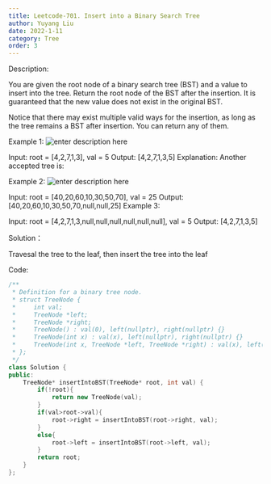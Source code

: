 ```yaml
---
title: Leetcode-701. Insert into a Binary Search Tree
author: Yuyang Liu
date: 2022-1-11
category: Tree
order: 3
---
```


Description:

You are given the root node of a binary search tree (BST) and a value to insert into the tree. Return the root node of the BST after the insertion. It is guaranteed that the new value does not exist in the original BST.

Notice that there may exist multiple valid ways for the insertion, as long as the tree remains a BST after insertion. You can return any of them.

 

 
 Example 1:
![enter description here](https://assets.leetcode.com/uploads/2020/10/05/insertbst.jpg)

Input: root = [4,2,7,1,3], val = 5
Output: [4,2,7,1,3,5]
Explanation: Another accepted tree is:

Example 2:
![enter description here](https://assets.leetcode.com/uploads/2020/10/05/bst.jpg)

Input: root = [40,20,60,10,30,50,70], val = 25
Output: [40,20,60,10,30,50,70,null,null,25]
Example 3:

Input: root = [4,2,7,1,3,null,null,null,null,null,null], val = 5
Output: [4,2,7,1,3,5]

Solution：

Travesal the tree to the leaf, then insert the tree into the leaf


Code: 

``` c++
/**
 * Definition for a binary tree node.
 * struct TreeNode {
 *     int val;
 *     TreeNode *left;
 *     TreeNode *right;
 *     TreeNode() : val(0), left(nullptr), right(nullptr) {}
 *     TreeNode(int x) : val(x), left(nullptr), right(nullptr) {}
 *     TreeNode(int x, TreeNode *left, TreeNode *right) : val(x), left(left), right(right) {}
 * };
 */
class Solution {
public:
    TreeNode* insertIntoBST(TreeNode* root, int val) {
        if(!root){
            return new TreeNode(val);
        }
        if(val>root->val){
            root->right = insertIntoBST(root->right, val);
        }
        else{
            root->left = insertIntoBST(root->left, val);
        }
        return root;
    }
};
``````
